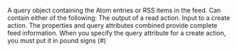 A query object containing the Atom entries or RSS items in the feed. Can contain either of the following:
             The output of a read action.
             Input to a create action.
            The properties and query attributes combined provide complete feed information.
            When you specify the query attribute for a create action, you must put it in pound signs (#) 